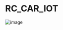 # RC_CAR_IOT

![image](https://github.com/user-attachments/assets/e820f4cf-15ca-4f37-8488-20f9f42af1af)
